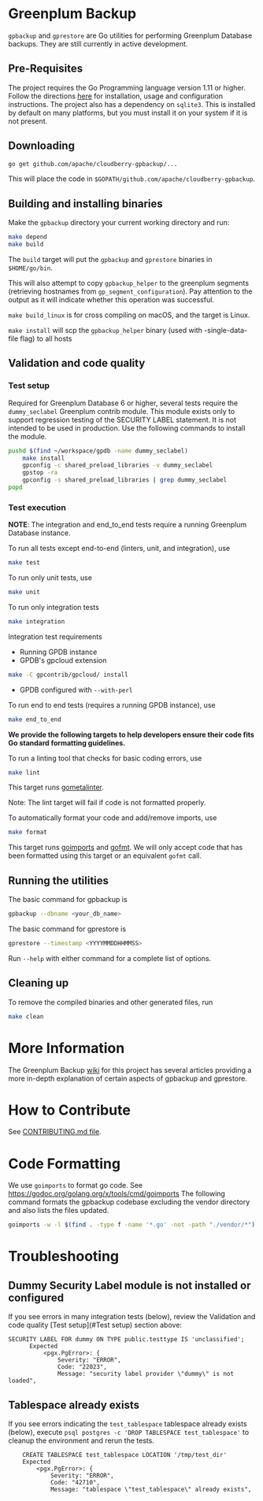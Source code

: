 # Greenplum Backup

`gpbackup` and `gprestore` are Go utilities for performing Greenplum Database backups.  They are still currently in active development.

## Pre-Requisites

The project requires the Go Programming language version 1.11 or higher. Follow the directions [here](https://golang.org/doc/) for installation, usage and configuration instructions.
The project also has a dependency on `sqlite3`. This is installed by default on many platforms, but you must install it on your system if it is not present.

## Downloading

```bash
go get github.com/apache/cloudberry-gpbackup/...
```

This will place the code in `$GOPATH/github.com/apache/cloudberry-gpbackup`.

## Building and installing binaries

Make the `gpbackup` directory your current working directory and run:

```bash
make depend
make build
```

The `build` target will put the `gpbackup` and `gprestore` binaries in `$HOME/go/bin`.

This will also attempt to copy `gpbackup_helper` to the greenplum segments (retrieving hostnames from `gp_segment_configuration`). Pay attention to the output as it will indicate whether this operation was successful.

`make build_linux` is for cross compiling on macOS, and the target is Linux.

`make install` will scp the `gpbackup_helper` binary (used with -single-data-file flag) to all hosts

## Validation and code quality

### Test setup

Required for Greenplum Database 6 or higher, several tests require the `dummy_seclabel` Greenplum contrib module. This module exists only to support regression testing of the SECURITY LABEL statement. It is not intended to be used in production. Use the following commands to install the module.

```bash
pushd $(find ~/workspace/gpdb -name dummy_seclabel)
    make install
    gpconfig -c shared_preload_libraries -v dummy_seclabel
    gpstop -ra
    gpconfig -s shared_preload_libraries | grep dummy_seclabel
popd

```

### Test execution

**NOTE**: The integration and end_to_end tests require a running Greenplum Database instance.

To run all tests except end-to-end (linters, unit, and integration), use
```bash
make test
```
To run only unit tests, use
```bash
make unit
```
To run only integration tests
```bash
make integration
```
Integration test requirements
 - Running GPDB instance
 - GPDB's gpcloud extension
```bash
make -C gpcontrib/gpcloud/ install
```
 - GPDB configured with `--with-perl`

To run end to end tests (requires a running GPDB instance), use
```bash
make end_to_end
```

**We provide the following targets to help developers ensure their code fits Go standard formatting guidelines.**

To run a linting tool that checks for basic coding errors, use
```bash
make lint
```
This target runs [gometalinter](https://github.com/alecthomas/gometalinter).

Note: The lint target will fail if code is not formatted properly.


To automatically format your code and add/remove imports, use
```bash
make format
```
This target runs [goimports](https://godoc.org/golang.org/x/tools/cmd/goimports) and [gofmt](https://golang.org/cmd/gofmt/).
We will only accept code that has been formatted using this target or an equivalent `gofmt` call.

## Running the utilities

The basic command for gpbackup is
```bash
gpbackup --dbname <your_db_name>
```

The basic command for gprestore is
```bash
gprestore --timestamp <YYYYMMDDHHMMSS>
```

Run `--help` with either command for a complete list of options.

## Cleaning up

To remove the compiled binaries and other generated files, run
```bash
make clean
```

# More Information

The Greenplum Backup [wiki](https://github.com/apache/cloudberry-gpbackup/wiki) for this project has several articles providing a more in-depth explanation of certain aspects of gpbackup and gprestore.

# How to Contribute

See [CONTRIBUTING.md file](https://github.com/apache/cloudberry-gpbackup/blob/master/CONTRIBUTING.md).

# Code Formatting

We use `goimports` to format go code. See https://godoc.org/golang.org/x/tools/cmd/goimports
The following command formats the gpbackup codebase excluding the vendor directory and also lists the files updated.
```bash
goimports -w -l $(find . -type f -name '*.go' -not -path "./vendor/*")
```

# Troubleshooting

## Dummy Security Label module is not installed or configured

If you see errors in many integration tests (below), review the
Validation and code quality [Test setup](#Test setup) section above:

```
SECURITY LABEL FOR dummy ON TYPE public.testtype IS 'unclassified';
      Expected
          <pgx.PgError>: {
              Severity: "ERROR",
              Code: "22023",
              Message: "security label provider \"dummy\" is not loaded",
```

## Tablespace already exists

If you see errors indicating the `test_tablespace` tablespace already
exists (below), execute `psql postgres -c 'DROP TABLESPACE
test_tablespace'` to cleanup the environment and rerun the tests.

```
    CREATE TABLESPACE test_tablespace LOCATION '/tmp/test_dir'
    Expected
        <pgx.PgError>: {
            Severity: "ERROR",
            Code: "42710",
            Message: "tablespace \"test_tablespace\" already exists",
```

